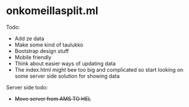 # onkomeillasplit.ml

Todo:
- Add ze data
- Make some kind of taulukko
- Bootstrap design stuff
- Mobile friendly
- Think about easier ways of updating data
- The index.html might bee too big and complicated so start looking on some server side solution for showing data


Server side todo:
- ~~Move server from  AMS TO HEL~~
